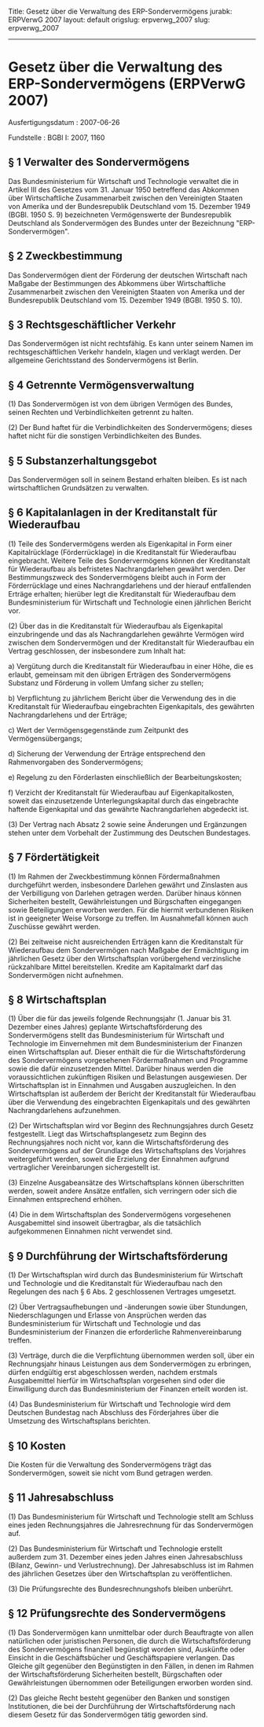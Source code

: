 Title: Gesetz über die Verwaltung des ERP-Sondervermögens
jurabk: ERPVerwG 2007
layout: default
origslug: erpverwg_2007
slug: erpverwg_2007

---

# Gesetz über die Verwaltung des ERP-Sondervermögens (ERPVerwG 2007)

Ausfertigungsdatum
:   2007-06-26

Fundstelle
:   BGBl I: 2007, 1160



## § 1 Verwalter des Sondervermögens

Das Bundesministerium für Wirtschaft und Technologie verwaltet die in
Artikel III des Gesetzes vom 31. Januar 1950 betreffend das Abkommen
über Wirtschaftliche Zusammenarbeit zwischen den Vereinigten Staaten
von Amerika und der Bundesrepublik Deutschland vom 15. Dezember 1949
(BGBl. 1950 S. 9) bezeichneten Vermögenswerte der Bundesrepublik
Deutschland als Sondervermögen des Bundes unter der Bezeichnung "ERP-
Sondervermögen".


## § 2 Zweckbestimmung

Das Sondervermögen dient der Förderung der deutschen Wirtschaft nach
Maßgabe der Bestimmungen des Abkommens über Wirtschaftliche
Zusammenarbeit zwischen den Vereinigten Staaten von Amerika und der
Bundesrepublik Deutschland vom 15. Dezember 1949 (BGBl. 1950 S. 10).


## § 3 Rechtsgeschäftlicher Verkehr

Das Sondervermögen ist nicht rechtsfähig. Es kann unter seinem Namen
im rechtsgeschäftlichen Verkehr handeln, klagen und verklagt werden.
Der allgemeine Gerichtsstand des Sondervermögens ist Berlin.


## § 4 Getrennte Vermögensverwaltung

(1) Das Sondervermögen ist von dem übrigen Vermögen des Bundes, seinen
Rechten und Verbindlichkeiten getrennt zu halten.

(2) Der Bund haftet für die Verbindlichkeiten des Sondervermögens;
dieses haftet nicht für die sonstigen Verbindlichkeiten des Bundes.


## § 5 Substanzerhaltungsgebot

Das Sondervermögen soll in seinem Bestand erhalten bleiben. Es ist
nach wirtschaftlichen Grundsätzen zu verwalten.


## § 6 Kapitalanlagen in der Kreditanstalt für Wiederaufbau

(1) Teile des Sondervermögens werden als Eigenkapital in Form einer
Kapitalrücklage (Förderrücklage) in die Kreditanstalt für Wiederaufbau
eingebracht. Weitere Teile des Sondervermögens können der
Kreditanstalt für Wiederaufbau als befristetes Nachrangdarlehen
gewährt werden. Der Bestimmungszweck des Sondervermögens bleibt auch
in Form der Förderrücklage und eines Nachrangdarlehens und der hierauf
entfallenden Erträge erhalten; hierüber legt die Kreditanstalt für
Wiederaufbau dem Bundesministerium für Wirtschaft und Technologie
einen jährlichen Bericht vor.

(2) Über das in die Kreditanstalt für Wiederaufbau als Eigenkapital
einzubringende und das als Nachrangdarlehen gewährte Vermögen wird
zwischen dem Sondervermögen und der Kreditanstalt für Wiederaufbau ein
Vertrag geschlossen, der insbesondere zum Inhalt hat:

a)  Vergütung durch die Kreditanstalt für Wiederaufbau in einer Höhe, die
    es erlaubt, gemeinsam mit den übrigen Erträgen des Sondervermögens
    Substanz und Förderung in vollem Umfang sicher zu stellen;


b)  Verpflichtung zu jährlichem Bericht über die Verwendung des in die
    Kreditanstalt für Wiederaufbau eingebrachten Eigenkapitals, des
    gewährten Nachrangdarlehens und der Erträge;


c)  Wert der Vermögensgegenstände zum Zeitpunkt des Vermögensübergangs;


d)  Sicherung der Verwendung der Erträge entsprechend den Rahmenvorgaben
    des Sondervermögens;


e)  Regelung zu den Förderlasten einschließlich der Bearbeitungskosten;


f)  Verzicht der Kreditanstalt für Wiederaufbau auf Eigenkapitalkosten,
    soweit das einzusetzende Unterlegungskapital durch das eingebrachte
    haftende Eigenkapital und das gewährte Nachrangdarlehen abgedeckt ist.




(3) Der Vertrag nach Absatz 2 sowie seine Änderungen und Ergänzungen
stehen unter dem Vorbehalt der Zustimmung des Deutschen Bundestages.


## § 7 Fördertätigkeit

(1) Im Rahmen der Zweckbestimmung können Fördermaßnahmen durchgeführt
werden, insbesondere Darlehen gewährt und Zinslasten aus der
Verbilligung von Darlehen getragen werden. Darüber hinaus können
Sicherheiten bestellt, Gewährleistungen und Bürgschaften eingegangen
sowie Beteiligungen erworben werden. Für die hiermit verbundenen
Risiken ist in geeigneter Weise Vorsorge zu treffen. Im Ausnahmefall
können auch Zuschüsse gewährt werden.

(2) Bei zeitweise nicht ausreichenden Erträgen kann die Kreditanstalt
für Wiederaufbau dem Sondervermögen nach Maßgabe der Ermächtigung im
jährlichen Gesetz über den Wirtschaftsplan vorübergehend verzinsliche
rückzahlbare Mittel bereitstellen. Kredite am Kapitalmarkt darf das
Sondervermögen nicht aufnehmen.


## § 8 Wirtschaftsplan

(1) Über die für das jeweils folgende Rechnungsjahr (1. Januar bis 31.
Dezember eines Jahres) geplante Wirtschaftsförderung des
Sondervermögens stellt das Bundesministerium für Wirtschaft und
Technologie im Einvernehmen mit dem Bundesministerium der Finanzen
einen Wirtschaftsplan auf. Dieser enthält die für die
Wirtschaftsförderung des Sondervermögens vorgesehenen Fördermaßnahmen
und Programme sowie die dafür einzusetzenden Mittel. Darüber hinaus
werden die voraussichtlichen zukünftigen Risiken und Belastungen
ausgewiesen. Der Wirtschaftsplan ist in Einnahmen und Ausgaben
auszugleichen. In den Wirtschaftsplan ist außerdem der Bericht der
Kreditanstalt für Wiederaufbau über die Verwendung des eingebrachten
Eigenkapitals und des gewährten Nachrangdarlehens aufzunehmen.

(2) Der Wirtschaftsplan wird vor Beginn des Rechnungsjahres durch
Gesetz festgestellt. Liegt das Wirtschaftsplangesetz zum Beginn des
Rechnungsjahres noch nicht vor, kann die Wirtschaftsförderung des
Sondervermögens auf der Grundlage des Wirtschaftsplans des Vorjahres
weitergeführt werden, soweit die Erzielung der Einnahmen aufgrund
vertraglicher Vereinbarungen sichergestellt ist.

(3) Einzelne Ausgabeansätze des Wirtschaftsplans können überschritten
werden, soweit andere Ansätze entfallen, sich verringern oder sich die
Einnahmen entsprechend erhöhen.

(4) Die in dem Wirtschaftsplan des Sondervermögens vorgesehenen
Ausgabemittel sind insoweit übertragbar, als die tatsächlich
aufgekommenen Einnahmen nicht verwendet sind.


## § 9 Durchführung der Wirtschaftsförderung

(1) Der Wirtschaftsplan wird durch das Bundesministerium für
Wirtschaft und Technologie und die Kreditanstalt für Wiederaufbau nach
den Regelungen des nach § 6 Abs. 2 geschlossenen Vertrages umgesetzt.

(2) Über Vertragsaufhebungen und -änderungen sowie über Stundungen,
Niederschlagungen und Erlasse von Ansprüchen werden das
Bundesministerium für Wirtschaft und Technologie und das
Bundesministerium der Finanzen die erforderliche Rahmenvereinbarung
treffen.

(3) Verträge, durch die die Verpflichtung übernommen werden soll, über
ein Rechnungsjahr hinaus Leistungen aus dem Sondervermögen zu
erbringen, dürfen endgültig erst abgeschlossen werden, nachdem
erstmals Ausgabemittel hierfür im Wirtschaftsplan vorgesehen sind oder
die Einwilligung durch das Bundesministerium der Finanzen erteilt
worden ist.

(4) Das Bundesministerium für Wirtschaft und Technologie wird dem
Deutschen Bundestag nach Abschluss des Förderjahres über die Umsetzung
des Wirtschaftsplans berichten.


## § 10 Kosten

Die Kosten für die Verwaltung des Sondervermögens trägt das
Sondervermögen, soweit sie nicht vom Bund getragen werden.


## § 11 Jahresabschluss

(1) Das Bundesministerium für Wirtschaft und Technologie stellt am
Schluss eines jeden Rechnungsjahres die Jahresrechnung für das
Sondervermögen auf.

(2) Das Bundesministerium für Wirtschaft und Technologie erstellt
außerdem zum 31. Dezember eines jeden Jahres einen Jahresabschluss
(Bilanz, Gewinn- und Verlustrechnung). Der Jahresabschluss ist im
Rahmen des jährlichen Gesetzes über den Wirtschaftsplan zu
veröffentlichen.

(3) Die Prüfungsrechte des Bundesrechnungshofs bleiben unberührt.


## § 12 Prüfungsrechte des Sondervermögens

(1) Das Sondervermögen kann unmittelbar oder durch Beauftragte von
allen natürlichen oder juristischen Personen, die durch die
Wirtschaftsförderung des Sondervermögens finanziell begünstigt worden
sind, Auskünfte oder Einsicht in die Geschäftsbücher und
Geschäftspapiere verlangen. Das Gleiche gilt gegenüber den
Begünstigten in den Fällen, in denen im Rahmen der
Wirtschaftsförderung Sicherheiten bestellt, Bürgschaften oder
Gewährleistungen übernommen oder Beteiligungen erworben worden sind.

(2) Das gleiche Recht besteht gegenüber den Banken und sonstigen
Institutionen, die bei der Durchführung der Wirtschaftsförderung nach
diesem Gesetz für das Sondervermögen tätig geworden sind.

